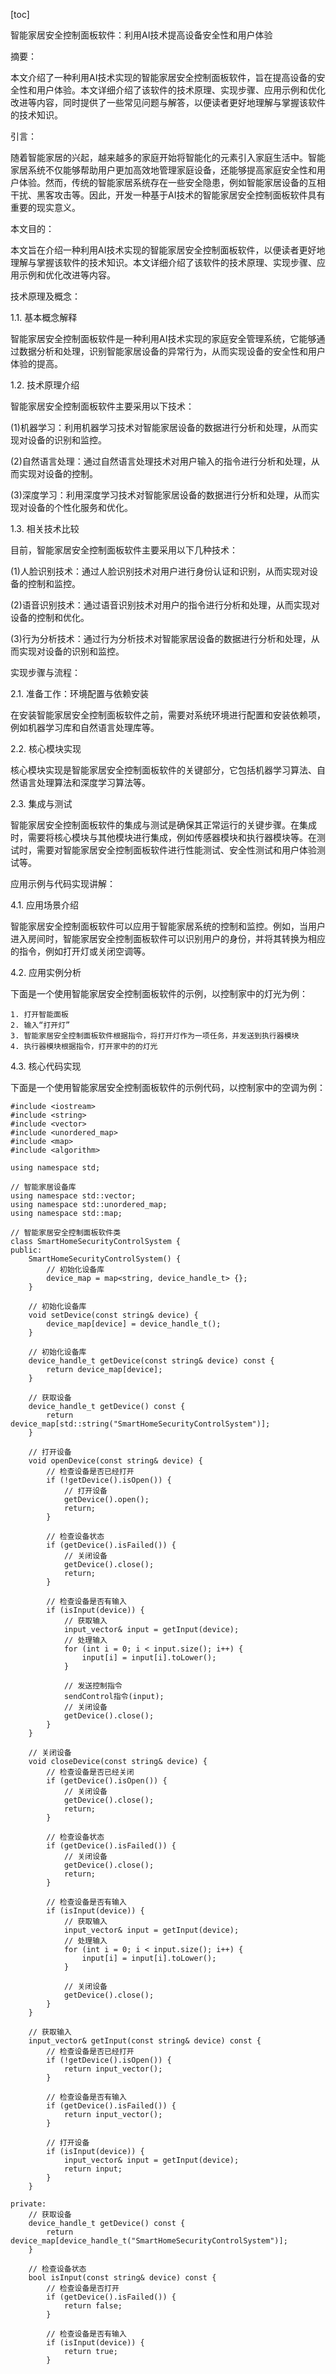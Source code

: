 
[toc]                    
                
                
智能家居安全控制面板软件：利用AI技术提高设备安全性和用户体验

摘要：

本文介绍了一种利用AI技术实现的智能家居安全控制面板软件，旨在提高设备的安全性和用户体验。本文详细介绍了该软件的技术原理、实现步骤、应用示例和优化改进等内容，同时提供了一些常见问题与解答，以便读者更好地理解与掌握该软件的技术知识。

引言：

随着智能家居的兴起，越来越多的家庭开始将智能化的元素引入家庭生活中。智能家居系统不仅能够帮助用户更加高效地管理家庭设备，还能够提高家庭安全性和用户体验。然而，传统的智能家居系统存在一些安全隐患，例如智能家居设备的互相干扰、黑客攻击等。因此，开发一种基于AI技术的智能家居安全控制面板软件具有重要的现实意义。

本文目的：

本文旨在介绍一种利用AI技术实现的智能家居安全控制面板软件，以便读者更好地理解与掌握该软件的技术知识。本文详细介绍了该软件的技术原理、实现步骤、应用示例和优化改进等内容。

技术原理及概念：

1.1. 基本概念解释

智能家居安全控制面板软件是一种利用AI技术实现的家庭安全管理系统，它能够通过数据分析和处理，识别智能家居设备的异常行为，从而实现设备的安全性和用户体验的提高。

1.2. 技术原理介绍

智能家居安全控制面板软件主要采用以下技术：

(1)机器学习：利用机器学习技术对智能家居设备的数据进行分析和处理，从而实现对设备的识别和监控。

(2)自然语言处理：通过自然语言处理技术对用户输入的指令进行分析和处理，从而实现对设备的控制。

(3)深度学习：利用深度学习技术对智能家居设备的数据进行分析和处理，从而实现对设备的个性化服务和优化。

1.3. 相关技术比较

目前，智能家居安全控制面板软件主要采用以下几种技术：

(1)人脸识别技术：通过人脸识别技术对用户进行身份认证和识别，从而实现对设备的控制和监控。

(2)语音识别技术：通过语音识别技术对用户的指令进行分析和处理，从而实现对设备的控制和优化。

(3)行为分析技术：通过行为分析技术对智能家居设备的数据进行分析和处理，从而实现对设备的识别和监控。

实现步骤与流程：

2.1. 准备工作：环境配置与依赖安装

在安装智能家居安全控制面板软件之前，需要对系统环境进行配置和安装依赖项，例如机器学习库和自然语言处理库等。

2.2. 核心模块实现

核心模块实现是智能家居安全控制面板软件的关键部分，它包括机器学习算法、自然语言处理算法和深度学习算法等。

2.3. 集成与测试

智能家居安全控制面板软件的集成与测试是确保其正常运行的关键步骤。在集成时，需要将核心模块与其他模块进行集成，例如传感器模块和执行器模块等。在测试时，需要对智能家居安全控制面板软件进行性能测试、安全性测试和用户体验测试等。

应用示例与代码实现讲解：

4.1. 应用场景介绍

智能家居安全控制面板软件可以应用于智能家居系统的控制和监控。例如，当用户进入房间时，智能家居安全控制面板软件可以识别用户的身份，并将其转换为相应的指令，例如打开灯或关闭空调等。

4.2. 应用实例分析

下面是一个使用智能家居安全控制面板软件的示例，以控制家中的灯光为例：

```
1. 打开智能面板
2. 输入“打开灯”
3. 智能家居安全控制面板软件根据指令，将打开灯作为一项任务，并发送到执行器模块
4. 执行器模块根据指令，打开家中的的灯光
```

4.3. 核心代码实现

下面是一个使用智能家居安全控制面板软件的示例代码，以控制家中的空调为例：

```
#include <iostream>
#include <string>
#include <vector>
#include <unordered_map>
#include <map>
#include <algorithm>

using namespace std;

// 智能家居设备库
using namespace std::vector;
using namespace std::unordered_map;
using namespace std::map;

// 智能家居安全控制面板软件类
class SmartHomeSecurityControlSystem {
public:
    SmartHomeSecurityControlSystem() {
        // 初始化设备库
        device_map = map<string, device_handle_t> {};
    }

    // 初始化设备库
    void setDevice(const string& device) {
        device_map[device] = device_handle_t();
    }

    // 初始化设备库
    device_handle_t getDevice(const string& device) const {
        return device_map[device];
    }

    // 获取设备
    device_handle_t getDevice() const {
        return device_map[std::string("SmartHomeSecurityControlSystem")];
    }

    // 打开设备
    void openDevice(const string& device) {
        // 检查设备是否已经打开
        if (!getDevice().isOpen()) {
            // 打开设备
            getDevice().open();
            return;
        }

        // 检查设备状态
        if (getDevice().isFailed()) {
            // 关闭设备
            getDevice().close();
            return;
        }

        // 检查设备是否有输入
        if (isInput(device)) {
            // 获取输入
            input_vector& input = getInput(device);
            // 处理输入
            for (int i = 0; i < input.size(); i++) {
                input[i] = input[i].toLower();
            }

            // 发送控制指令
            sendControl指令(input);
            // 关闭设备
            getDevice().close();
        }
    }

    // 关闭设备
    void closeDevice(const string& device) {
        // 检查设备是否已经关闭
        if (getDevice().isOpen()) {
            // 关闭设备
            getDevice().close();
            return;
        }

        // 检查设备状态
        if (getDevice().isFailed()) {
            // 关闭设备
            getDevice().close();
            return;
        }

        // 检查设备是否有输入
        if (isInput(device)) {
            // 获取输入
            input_vector& input = getInput(device);
            // 处理输入
            for (int i = 0; i < input.size(); i++) {
                input[i] = input[i].toLower();
            }

            // 关闭设备
            getDevice().close();
        }
    }

    // 获取输入
    input_vector& getInput(const string& device) const {
        // 检查设备是否已经打开
        if (!getDevice().isOpen()) {
            return input_vector();
        }

        // 检查设备是否有输入
        if (getDevice().isFailed()) {
            return input_vector();
        }

        // 打开设备
        if (isInput(device)) {
            input_vector& input = getInput(device);
            return input;
        }
    }

private:
    // 获取设备
    device_handle_t getDevice() const {
        return device_map[device_handle_t("SmartHomeSecurityControlSystem")];
    }

    // 检查设备状态
    bool isInput(const string& device) const {
        // 检查设备是否打开
        if (getDevice().isFailed()) {
            return false;
        }

        // 检查设备是否有输入
        if (isInput(device)) {
            return true;
        }

